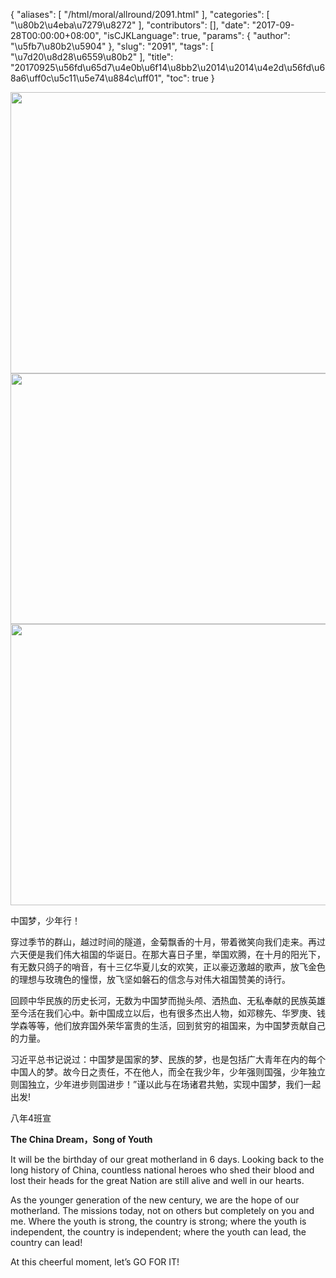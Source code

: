 {
    "aliases": [
        "/html/moral/allround/2091.html"
    ],
    "categories": [
        "\u80b2\u4eba\u7279\u8272"
    ],
    "contributors": [],
    "date": "2017-09-28T00:00:00+08:00",
    "isCJKLanguage": true,
    "params": {
        "author": "\u5fb7\u80b2\u5904"
    },
    "slug": "2091",
    "tags": [
        "\u7d20\u8d28\u6559\u80b2"
    ],
    "title": "20170925\u56fd\u65d7\u4e0b\u6f14\u8bb2\u2014\u2014\u4e2d\u56fd\u68a6\uff0c\u5c11\u5e74\u884c\uff01",
    "toc": true
}


<img
    src="https://cdn.tfls.online/mirror/full/a7d3d8e222b007cb09c5cf4372bca317ca5fe8c4.jpg"
    style="display:block;margin-left:auto;margin-right:auto;"
    decoding="async"
    fetchpriority="auto"
    loading="lazy"
    height="450"
    width="600"
/>
<img
    src="https://cdn.tfls.online/mirror/full/ed46a384fc54cda7678d2d4643e88856a3512245.jpg"
    style="display:block;margin-left:auto;margin-right:auto;"
    decoding="async"
    fetchpriority="auto"
    loading="lazy"
    height="401"
    width="600"
/>
<img
    src="https://cdn.tfls.online/mirror/full/fdf7ad0ed680d7984c00c7a2e1383de3f4b885e0.jpg"
    style="display:block;margin-left:auto;margin-right:auto;"
    decoding="async"
    fetchpriority="auto"
    loading="lazy"
    height="450"
    width="600"
/>




  





中国梦，少年行！




穿过季节的群山，越过时间的隧道，金菊飘香的十月，带着微笑向我们走来。再过六天便是我们伟大祖国的华诞日。在那大喜日子里，举国欢腾，在十月的阳光下，有无数只鸽子的哨音，有十三亿华夏儿女的欢笑，正以豪迈激越的歌声，放飞金色的理想与玫瑰色的憧憬，放飞坚如磐石的信念与对伟大祖国赞美的诗行。




回顾中华民族的历史长河，无数为中国梦而抛头颅、洒热血、无私奉献的民族英雄至今活在我们心中。新中国成立以后，也有很多杰出人物，如邓稼先、华罗庚、钱学森等等，他们放弃国外荣华富贵的生活，回到贫穷的祖国来，为中国梦贡献自己的力量。




习近平总书记说过：中国梦是国家的梦、民族的梦，也是包括广大青年在内的每个中国人的梦。故今日之责任，不在他人，而全在我少年，少年强则国强，少年独立则国独立，少年进步则国进步！”谨以此与在场诸君共勉，实现中国梦，我们一起出发!




八年4班宣




**The China Dream，Song of Youth**









It will be the birthday of our great motherland in 6 days. Looking back to the long history of China, countless national heroes who shed their blood and lost their heads for the great Nation are still alive and well in our hearts. 




As the younger generation of the new century, we are the hope of our motherland. The missions today, not on others but completely on you and me. Where the youth is strong, the country is strong; where the youth is independent, the country is independent; where the youth can lead, the country can lead!  




At this cheerful moment, let’s GO FOR IT!




  



